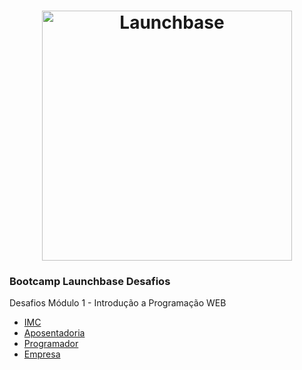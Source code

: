 <h1 align="center">
    <img alt="Launchbase" src="https://storage.googleapis.com/golden-wind/bootcamp-launchbase/logo.png" width="400px" />
</h1>

<h3>
    Bootcamp Launchbase Desafios
</h3>

Desafios Módulo 1 - Introdução a Programação WEB
- [IMC](/01-1-imc.js)
- [Aposentadoria](/01-1-aposentadoria.js)
- [Programador](/01-1-programador.js)
- [Empresa](/01-1-Empresa.js)

